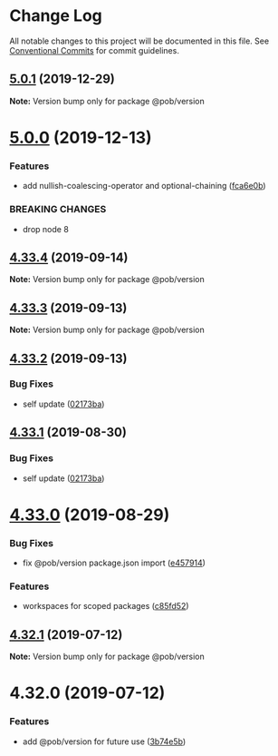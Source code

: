 # Change Log

All notable changes to this project will be documented in this file.
See [Conventional Commits](https://conventionalcommits.org) for commit guidelines.

## [5.0.1](https://github.com/christophehurpeau/pob/compare/@pob/version@5.0.0...@pob/version@5.0.1) (2019-12-29)

**Note:** Version bump only for package @pob/version





# [5.0.0](https://github.com/christophehurpeau/pob/compare/@pob/version@4.33.4...@pob/version@5.0.0) (2019-12-13)


### Features

* add nullish-coalescing-operator and optional-chaining ([fca6e0b](https://github.com/christophehurpeau/pob/commit/fca6e0b6ddfd5b5851134fa0cdbb1eb56930c8d4))


### BREAKING CHANGES

* drop node 8





## [4.33.4](https://github.com/christophehurpeau/pob/compare/@pob/version@4.33.3...@pob/version@4.33.4) (2019-09-14)

**Note:** Version bump only for package @pob/version





## [4.33.3](https://github.com/christophehurpeau/pob/compare/@pob/version@4.33.2...@pob/version@4.33.3) (2019-09-13)

**Note:** Version bump only for package @pob/version





## [4.33.2](https://github.com/christophehurpeau/pob/compare/@pob/version@4.33.0...@pob/version@4.33.2) (2019-09-13)


### Bug Fixes

* self update ([02173ba](https://github.com/christophehurpeau/pob/commit/02173ba))





## [4.33.1](https://github.com/christophehurpeau/pob/compare/@pob/version@4.33.0...@pob/version@4.33.1) (2019-08-30)


### Bug Fixes

* self update ([02173ba](https://github.com/christophehurpeau/pob/commit/02173ba))





# [4.33.0](https://github.com/christophehurpeau/pob/compare/@pob/version@4.32.1...@pob/version@4.33.0) (2019-08-29)


### Bug Fixes

* fix @pob/version package.json import ([e457914](https://github.com/christophehurpeau/pob/commit/e457914))


### Features

* workspaces for scoped packages ([c85fd52](https://github.com/christophehurpeau/pob/commit/c85fd52))





## [4.32.1](https://github.com/christophehurpeau/pob/compare/@pob/version@4.32.0...@pob/version@4.32.1) (2019-07-12)

**Note:** Version bump only for package @pob/version





# 4.32.0 (2019-07-12)


### Features

* add @pob/version for future use ([3b74e5b](https://github.com/christophehurpeau/pob/commit/3b74e5b))
